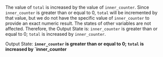 The value of `total` is increased by the value of `inner_counter`. Since `inner_counter` is greater than or equal to 0, `total` will be incremented by that value, but we do not have the specific value of `inner_counter` to provide an exact numeric result. The states of other variables are not affected. Therefore, the Output State is: `inner_counter` is greater than or equal to 0; `total` is increased by `inner_counter`.

Output State: **`inner_counter` is greater than or equal to 0; `total` is increased by `inner_counter**